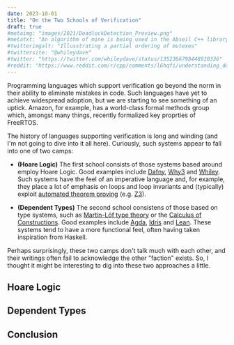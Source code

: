 ```yaml
---
date: 2023-10-01
title: "On the Two Schools of Verification"
draft: true
#metaimg: "images/2021/DeadlockDetection_Preview.png"
#metatxt: "An algorithm of mine is being used in the Abseil C++ library for dynamic deadlock detection.  So, I thought I would give an overview of how it works."
#twitterimgalt: "Illusstrating a partial ordering of mutexes"
#twittersite: "@whileydave"
#twitter: "https://twitter.com/whileydave/status/1352366798448910336"
#reddit: "https://www.reddit.com/r/cpp/comments/l6hqfi/understanding_deadlock_detection_in_abseil/"
---
```


Programming languages which support verification go beyond the norm in their ability to eliminate mistakes in code.  Such languages have yet to achieve widespread adoption, but we are starting to see something of an uptick.  Amazon, for example, has a world-class formal methods group which, amongst many things, recently formalized key proprties of FreeRTOS.

The history of languages supporting verification is long and winding (and I'm not going to dive into it all here).  Curiously, such systems appear to fall into one of two camps:

   * **(Hoare Logic)** The first school consists of those systems
       based around employ Hoare Logic.  Good examples include
       [Dafny](https://en.wikipedia.org/wiki/Dafny),
       [Why3](http://why3.lri.fr/) and
       [Whiley](https://en.wikipedia.org/wiki/Whiley_(programming_language)).
       Such systems have the feel of an imperative language and, for
       example, they place a lot of emphasis on loops and loop
       invariants and (typically) exploit [automated theorem
       proving](https://en.wikipedia.org/wiki/Automated_theorem_proving)
       (e.g. [Z3](https://research.nccgroup.com/2021/01/29/software-verification-and-analysis-using-z3/)).

   * **(Dependent Types)** The second school consistens of those based
       on type systems, such as [Martin-Löf type
       theory](https://en.wikipedia.org/wiki/Intuitionistic_type_theory)
       or the [Calculus of
       Constructions](https://en.wikipedia.org/wiki/Calculus_of_constructions).
       Good examples include
       [Agda](https://en.wikipedia.org/wiki/Agda_(programming_language)),
       [Idris](https://en.wikipedia.org/wiki/Idris_(programming_language))
       and
       [Lean](https://en.wikipedia.org/wiki/Lean_(proof_assistant)).
       These systems tend to have a more functional feel, often having
       taken inspiration from Haskell.
   
Perhaps surprisingly, these two camps don't talk much with each other,
and their writings often fail to acknowledge the other "faction"
exists.  So, I thought it might be interesting to dig into these two
approaches a little.

## Hoare Logic

## Dependent Types

## Conclusion
